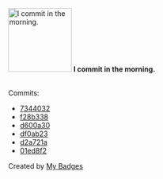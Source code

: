 <img src="https://my-badges.github.io/my-badges/morning-commits.png" alt="I commit in the morning." title="I commit in the morning." width="128">
<strong>I commit in the morning.</strong>
<br><br>

Commits:

- <a href="https://github.com/tyrann0us/tyrann0us/commit/7344032b060605b7f69e1b02f21db317a58e72b3">7344032</a>
- <a href="https://github.com/tyrann0us/tyrann0us/commit/f28b338f5c7876e54b9908252dffbad4f3206b0d">f28b338</a>
- <a href="https://github.com/tyrann0us/slick-slider/commit/d600a302396b198090699b438deb0726272c8f34">d600a30</a>
- <a href="https://github.com/tyrann0us/tinymce-clear-buttons/commit/df0ab23197c6753fde40db5fb8f37b24f5d6204c">df0ab23</a>
- <a href="https://github.com/tyrann0us/tinymce-clear-buttons/commit/d2a721ad06648911475b4da14cfac636494d7136">d2a721a</a>
- <a href="https://github.com/tyrann0us/tinymce-clear-buttons/commit/01ed8f273ecee8e52593e9b73d74779338ef0353">01ed8f2</a>


Created by <a href="https://github.com/my-badges/my-badges">My Badges</a>